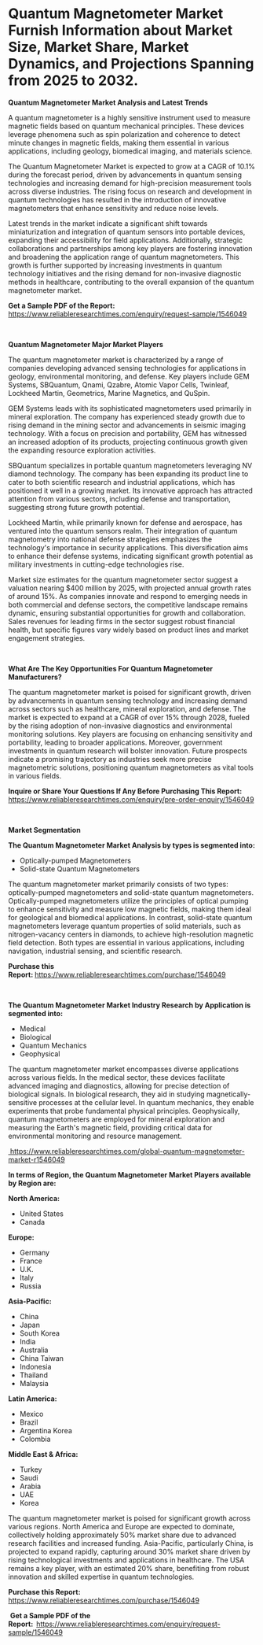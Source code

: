 <p><h1>Quantum Magnetometer Market Furnish Information about Market Size, Market Share, Market Dynamics, and Projections Spanning from 2025 to 2032.</h1></p><p><strong>Quantum Magnetometer Market Analysis and Latest Trends</strong></p>
<p><p>A quantum magnetometer is a highly sensitive instrument used to measure magnetic fields based on quantum mechanical principles. These devices leverage phenomena such as spin polarization and coherence to detect minute changes in magnetic fields, making them essential in various applications, including geology, biomedical imaging, and materials science.</p><p>The Quantum Magnetometer Market is expected to grow at a CAGR of 10.1% during the forecast period, driven by advancements in quantum sensing technologies and increasing demand for high-precision measurement tools across diverse industries. The rising focus on research and development in quantum technologies has resulted in the introduction of innovative magnetometers that enhance sensitivity and reduce noise levels.</p><p>Latest trends in the market indicate a significant shift towards miniaturization and integration of quantum sensors into portable devices, expanding their accessibility for field applications. Additionally, strategic collaborations and partnerships among key players are fostering innovation and broadening the application range of quantum magnetometers. This growth is further supported by increasing investments in quantum technology initiatives and the rising demand for non-invasive diagnostic methods in healthcare, contributing to the overall expansion of the quantum magnetometer market.</p></p>
<p><strong>Get a Sample PDF of the Report:&nbsp;</strong> <a href="https://www.reliableresearchtimes.com/enquiry/request-sample/1546049?utm_campaign=3650&utm_medium=2&utm_source=Github&utm_content=ia&utm_term=16042025&utm_id=quantum-magnetometer">https://www.reliableresearchtimes.com/enquiry/request-sample/1546049</a></p>
<p>&nbsp;</p>
<p><strong>Quantum Magnetometer Major Market Players</strong></p>
<p><p>The quantum magnetometer market is characterized by a range of companies developing advanced sensing technologies for applications in geology, environmental monitoring, and defense. Key players include GEM Systems, SBQuantum, Qnami, Qzabre, Atomic Vapor Cells, Twinleaf, Lockheed Martin, Geometrics, Marine Magnetics, and QuSpin.</p><p>GEM Systems leads with its sophisticated magnetometers used primarily in mineral exploration. The company has experienced steady growth due to rising demand in the mining sector and advancements in seismic imaging technology. With a focus on precision and portability, GEM has witnessed an increased adoption of its products, projecting continuous growth given the expanding resource exploration activities.</p><p>SBQuantum specializes in portable quantum magnetometers leveraging NV diamond technology. The company has been expanding its product line to cater to both scientific research and industrial applications, which has positioned it well in a growing market. Its innovative approach has attracted attention from various sectors, including defense and transportation, suggesting strong future growth potential.</p><p>Lockheed Martin, while primarily known for defense and aerospace, has ventured into the quantum sensors realm. Their integration of quantum magnetometry into national defense strategies emphasizes the technology's importance in security applications. This diversification aims to enhance their defense systems, indicating significant growth potential as military investments in cutting-edge technologies rise.</p><p>Market size estimates for the quantum magnetometer sector suggest a valuation nearing $400 million by 2025, with projected annual growth rates of around 15%. As companies innovate and respond to emerging needs in both commercial and defense sectors, the competitive landscape remains dynamic, ensuring substantial opportunities for growth and collaboration. Sales revenues for leading firms in the sector suggest robust financial health, but specific figures vary widely based on product lines and market engagement strategies.</p></p>
<p>&nbsp;</p>
<p><strong>What Are The Key Opportunities For Quantum Magnetometer Manufacturers?</strong></p>
<p><p>The quantum magnetometer market is poised for significant growth, driven by advancements in quantum sensing technology and increasing demand across sectors such as healthcare, mineral exploration, and defense. The market is expected to expand at a CAGR of over 15% through 2028, fueled by the rising adoption of non-invasive diagnostics and environmental monitoring solutions. Key players are focusing on enhancing sensitivity and portability, leading to broader applications. Moreover, government investments in quantum research will bolster innovation. Future prospects indicate a promising trajectory as industries seek more precise magnetometric solutions, positioning quantum magnetometers as vital tools in various fields.</p></p>
<p><strong>Inquire or Share Your Questions If Any Before Purchasing This Report:</strong> <a href="https://www.reliableresearchtimes.com/enquiry/pre-order-enquiry/1546049?utm_campaign=3650&utm_medium=2&utm_source=Github&utm_content=ia&utm_term=16042025&utm_id=quantum-magnetometer">https://www.reliableresearchtimes.com/enquiry/pre-order-enquiry/1546049</a></p>
<p>&nbsp;</p>
<p><strong>Market Segmentation</strong></p>
<p><strong>The Quantum Magnetometer Market Analysis by types is segmented into:</strong></p>
<p><ul><li>Optically-pumped Magnetometers</li><li>Solid-state Quantum Magnetometers</li></ul></p>
<p><p>The quantum magnetometer market primarily consists of two types: optically-pumped magnetometers and solid-state quantum magnetometers. Optically-pumped magnetometers utilize the principles of optical pumping to enhance sensitivity and measure low magnetic fields, making them ideal for geological and biomedical applications. In contrast, solid-state quantum magnetometers leverage quantum properties of solid materials, such as nitrogen-vacancy centers in diamonds, to achieve high-resolution magnetic field detection. Both types are essential in various applications, including navigation, industrial sensing, and scientific research.</p></p>
<p><strong>Purchase this Report:&nbsp;</strong><a href="https://www.reliableresearchtimes.com/purchase/1546049?utm_campaign=3650&utm_medium=2&utm_source=Github&utm_content=ia&utm_term=16042025&utm_id=quantum-magnetometer">https://www.reliableresearchtimes.com/purchase/1546049</a></p>
<p>&nbsp;</p>
<p><strong>The Quantum Magnetometer Market Industry Research by Application is segmented into:</strong></p>
<p><ul><li>Medical</li><li>Biological</li><li>Quantum Mechanics</li><li>Geophysical</li></ul></p>
<p><p>The quantum magnetometer market encompasses diverse applications across various fields. In the medical sector, these devices facilitate advanced imaging and diagnostics, allowing for precise detection of biological signals. In biological research, they aid in studying magnetically-sensitive processes at the cellular level. In quantum mechanics, they enable experiments that probe fundamental physical principles. Geophysically, quantum magnetometers are employed for mineral exploration and measuring the Earth's magnetic field, providing critical data for environmental monitoring and resource management.</p></p>
<p><a href="https://www.reliableresearchtimes.com/global-quantum-magnetometer-market-r1546049?utm_campaign=3650&utm_medium=2&utm_source=Github&utm_content=ia&utm_term=16042025&utm_id=quantum-magnetometer">&nbsp;https://www.reliableresearchtimes.com/global-quantum-magnetometer-market-r1546049</a></p>
<p><strong>In terms of Region, the Quantum Magnetometer Market Players available by Region are:</strong></p>
<p>
    <p> <strong> North America: </strong>
        <ul>
            <li>United States</li>
            <li>Canada</li>
        </ul>
        </p> 
    <p> <strong> Europe: </strong>
        <ul>
            <li>Germany</li>
            <li>France</li>
            <li>U.K.</li>
            <li>Italy</li>
            <li>Russia</li>
        </ul>
        </p> 
    <p> <strong> Asia-Pacific: </strong>
        <ul>
            <li>China</li>
            <li>Japan</li>
            <li>South Korea</li>
            <li>India</li>
            <li>Australia</li>
            <li>China Taiwan</li>
            <li>Indonesia</li>
            <li>Thailand</li>
            <li>Malaysia</li>
        </ul>
        </p> 
    <p> <strong> Latin America: </strong>
        <ul>
            <li>Mexico</li>
            <li>Brazil</li>
            <li>Argentina Korea</li>
            <li>Colombia</li>
        </ul>
        </p> 
    <p> <strong> Middle East & Africa: </strong>
        <ul>
            <li>Turkey</li>
            <li>Saudi</li>
            <li>Arabia</li>
            <li>UAE</li>
            <li>Korea</li>
        </ul>
    </p>
    </p>
<p><p>The quantum magnetometer market is poised for significant growth across various regions. North America and Europe are expected to dominate, collectively holding approximately 50% market share due to advanced research facilities and increased funding. Asia-Pacific, particularly China, is projected to expand rapidly, capturing around 30% market share driven by rising technological investments and applications in healthcare. The USA remains a key player, with an estimated 20% share, benefiting from robust innovation and skilled expertise in quantum technologies.</p></p>
<p><strong>Purchase this Report: </strong><a href="https://www.reliableresearchtimes.com/purchase/1546049?utm_campaign=3650&utm_medium=2&utm_source=Github&utm_content=ia&utm_term=16042025&utm_id=quantum-magnetometer">https://www.reliableresearchtimes.com/purchase/1546049</a></p>
<p>&nbsp;<strong>Get a Sample PDF of the Report:&nbsp;&nbsp;</strong><a href="https://www.reliableresearchtimes.com/enquiry/request-sample/1546049?utm_campaign=3650&utm_medium=2&utm_source=Github&utm_content=ia&utm_term=16042025&utm_id=quantum-magnetometer">https://www.reliableresearchtimes.com/enquiry/request-sample/1546049</a></p>
<p><strong></strong></p>
<p><p></p><p></p><p></p></p>